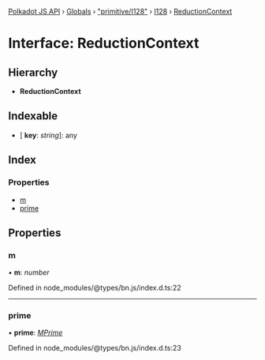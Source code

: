 [Polkadot JS API](../README.md) › [Globals](../globals.md) › ["primitive/I128"](../modules/_primitive_i128_.md) › [I128](../classes/_primitive_i128_.i128.md) › [ReductionContext](_primitive_i128_.i128.reductioncontext.md)

# Interface: ReductionContext

## Hierarchy

* **ReductionContext**

## Indexable

* \[ **key**: *string*\]: any

## Index

### Properties

* [m](_primitive_i128_.i128.reductioncontext.md#m)
* [prime](_primitive_i128_.i128.reductioncontext.md#prime)

## Properties

###  m

• **m**: *number*

Defined in node_modules/@types/bn.js/index.d.ts:22

___

###  prime

• **prime**: *[MPrime](_interfaces_runtime_types_.accountindex.mprime.md)*

Defined in node_modules/@types/bn.js/index.d.ts:23
